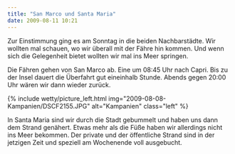 ```yaml
---
title: "San Marco und Santa Maria"
date: 2009-08-11 10:21
---
```

Zur Einstimmung ging es am Sonntag in die beiden Nachbarstädte. Wir wollten mal schauen, wo wir überall mit der Fähre hin kommen. Und wenn sich die Gelegenheit bietet wollten wir mal ins Meer springen.

<!--more-->

Die Fähren gehen von San Marco ab. Eine um 08:45 Uhr nach Capri. Bis zu der Insel dauert die Überfahrt gut eineinhalb Stunde. Abends gegen 20:00 Uhr wären wir dann wieder zurück.

{% include wetty/picture_left.html img="2009-08-08-Kampanien/DSCF2155.JPG" alt="Kampanien" class="left" %}

In Santa Maria sind wir durch die Stadt gebummelt und haben uns dann dem Strand genähert. Etwas mehr als die Füße haben wir allerdings nicht ins Meer bekommen. Der private und der öffentliche Strand sind in der jetzigen Zeit und speziell am Wochenende voll ausgebucht.
